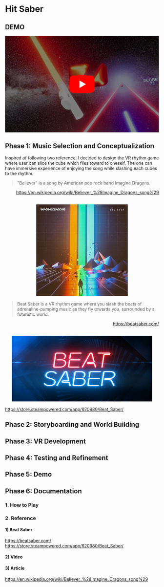 # Hit Saber

## DEMO

<div align="center">
    <a href="https://youtu.be/aUlHyvz5wyc?si=x3WUbfo8tZx4KefE">
        <img src="/ReadmeAssets/Thumbnail 1.png">
    </a>
</div>

## Phase 1: Music Selection and Conceptualization

<!-- Choose a music track and brainstorm initial concepts for your immersive VR music experience. -->

Inspired of following two reference, I decided to design the VR rhythm game where user can slice the cube which flies toward to oneself. The one can have immersive experience of enjoying the song while slashing each cubes to the rhythm.

<blockquote>
"Believer" is a song by American pop rock band Imagine Dragons.
</blockquote>

<div align="right">
    <a href="https://en.wikipedia.org/wiki/Believer_%28Imagine_Dragons_song%29">https://en.wikipedia.org/wiki/Believer_%28Imagine_Dragons_song%29</a>
</div>

<br>

<p align="center">
    <img src="/ReadmeAssets/Believer.jpg">
</p>

<blockquote>
Beat Saber is a VR rhythm game where you slash the beats of adrenaline-pumping music as they fly towards you, surrounded by a futuristic world.
</blockquote>

<div align="right">
    <a href="https://beatsaber.com/">https://beatsaber.com/</a>
</div>

<br>

<p align="center">
    <img src="/ReadmeAssets/Beat Saber.jpg">
</p>

https://store.steampowered.com/app/620980/Beat_Saber/

## Phase 2: Storyboarding and World Building

<!-- Craft storyboards that outline the narrative, seamlessly fusing visual and auditory elements. Begin constructing the VR environment within Unreal Engine. -->

## Phase 3: VR Development

<!-- Continue to Build and fine-tune your VR music experience, emphasizing user interactions and emotional resonance. -->

## Phase 4: Testing and Refinement

<!-- Test the VR project, gather feedback from peers, and apply refinements to ensure optimal audience engagement. -->

## Phase 5: Demo

<!-- Demo your project to the class, give and receive critical feedback to your peers. -->

## Phase 6: Documentation

### 1. How to Play

### 2. Reference

#### 1) Beat Saber

https://beatsaber.com/  
https://store.steampowered.com/app/620980/Beat_Saber/

#### 2) Video

#### 3) Article

https://en.wikipedia.org/wiki/Believer_%28Imagine_Dragons_song%29
